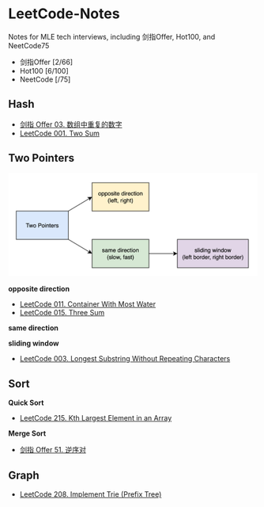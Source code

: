 # LeetCode-Notes
Notes for MLE tech interviews, including 剑指Offer, Hot100, and NeetCode75

* 剑指Offer [2/66]
* Hot100 [6/100]
* NeetCode [/75]

## Hash
* [剑指 Offer 03. 数组中重复的数字](剑指Offer/剑指Offer03.数组中重复的数字.md)
* [LeetCode 001. Two Sum](Hot100/LeetCode001.TwoSum.md)

## Two Pointers
![alt text](img/twopointers.png)

**opposite direction**
* [LeetCode 011. Container With Most Water](Hot100/LeetCode011.ContainerWithMostWater.md)
* [LeetCode 015. Three Sum](Hot100/LeetCode015.ThreeSum.md)

**same direction**


**sliding window**
* [LeetCode 003. Longest Substring Without Repeating Characters](Hot100/LeetCode003.LongestSubstringWithoutRepeatingCharacters.md)


## Sort
**Quick Sort**
* [LeetCode 215. Kth Largest Element in an Array](Hot100/LeetCode215.KthLargestElementinanArray.md)

**Merge Sort**
* [剑指 Offer 51. 逆序对](剑指Offer/剑指Offer51.逆序对.md)

## Graph
* [LeetCode 208. Implement Trie (Prefix Tree)](Hot100/LeetCode208.ImplementTrie.md)